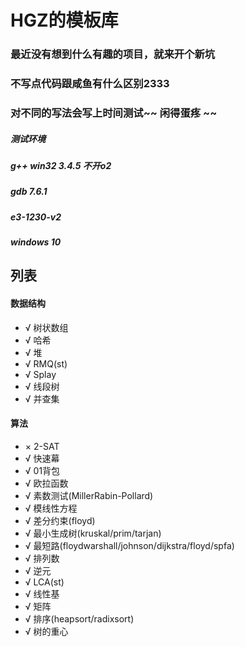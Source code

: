 # HGZ的模板库
### 最近没有想到什么有趣的项目，就来开个新坑
### 不写点代码跟咸鱼有什么区别2333
### 对不同的写法会写上时间测试~~ 闲得蛋疼 ~~
##### 测试环境
##### g++ win32 3.4.5 不开o2
##### gdb 7.6.1
##### e3-1230-v2
##### windows 10
## 列表
#### 数据结构
- √ 树状数组
- √ 哈希
- √ 堆
- √ RMQ(st)
- √ Splay
- √ 线段树
- √ 并查集
#### 算法
- × 2-SAT
- √ 快速幕
- √ 01背包
- √ 欧拉函数
- √ 素数测试(MillerRabin-Pollard)
- √ 模线性方程
- √ 差分约束(floyd)
- √ 最小生成树(kruskal/prim/tarjan)
- √ 最短路(floydwarshall/johnson/dijkstra/floyd/spfa)
- √ 排列数
- √ 逆元
- √ LCA(st)
- √ 线性基
- √ 矩阵
- √ 排序(heapsort/radixsort)
- √ 树的重心